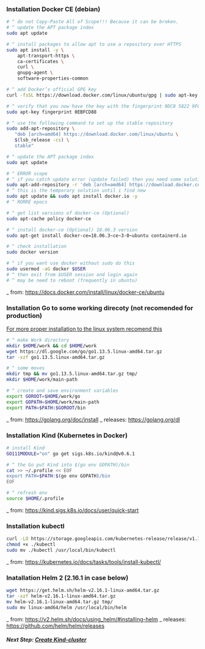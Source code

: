 ### Installation Docker CE (debian)
~~~sh
# ^ do not Copy-Paste All of Scope!!! Because it can be broken.
# ^ update the APT package index
sudo apt update

# ^ install packages to allow apt to use a repository over HTTPS
sudo apt install -y \
    apt-transport-https \
    ca-certificates \
    curl \
    gnupg-agent \
    software-properties-common

# ^ add Docker’s official GPG key
curl -fsSL https://download.docker.com/linux/ubuntu/gpg | sudo apt-key add -

# ^ verify that you now have the key with the fingerprint 9DC8 5822 9FC7 DD38 854A E2D8 8D81 803C 0EBF CD88
sudo apt-key fingerprint 0EBFCD88

# ^ use the following command to set up the stable repository
sudo add-apt-repository \
   "deb [arch=amd64] https://download.docker.com/linux/ubuntu \
   $(lsb_release -cs) \
   stable"

# ^ update the APT package index
sudo apt update

# ^ ERROR scope
# ^ if you catch update error (update failed) then you need some solution (will be edit)
sudo apt-add-repository -r 'deb [arch=amd64] https://download.docker.com/linux/ubuntu $(lsb_release -cs) stable'
# ^ this is the temporary solution until i find new
sudo apt update && sudo apt install docker.io -y
# ^ RORRE epocs

# ^ get list versions of docker-ce (Optional)
sudo apt-cache policy docker-ce

# ^ install docker-ce (Optional) 18.06.3 version
sudo apt-get install docker-ce=18.06.3~ce~3-0~ubuntu containerd.io

# ^ check installation
sudo docker version

# ^ if you want use docker without sudo do this
sudo usermod -aG docker $USER
# ^ then exit from $USER session and login again
# ^ may be need to reboot (frequently in ubuntu)
~~~
_ from: https://docs.docker.com/install/linux/docker-ce/ubuntu

### Installation Go to some working direcoty (not recomended for production)
[For more proper installation to the linux system recomend this ](https://github.com/motousr77/helm/blob/master/golang-sys.md)
~~~sh
# ^ make Work directory
mkdir $HOME/work && cd $HOME/work
wget https://dl.google.com/go/go1.13.5.linux-amd64.tar.gz
tar -xzf go1.13.5.linux-amd64.tar.gz

# ^ some moves
mkdir tmp && mv go1.13.5.linux-amd64.tar.gz tmp/
mkdir $HOME/work/main-path

# ^ create and save environment variables
export GOROOT=$HOME/work/go
export GOPATH=$HOME/work/main-path
export PATH=$PATH:$GOROOT/bin
~~~
_ from: https://golang.org/doc/install _ releases: https://golang.org/dl

### Installation Kind (Kubernetes in Docker)
~~~sh
# install Kind
GO111MODULE="on" go get sigs.k8s.io/kind@v0.6.1

# ^ the Go put Kind into $(go env GOPATH)/bin
cat >> ~/.profile << EOF
export PATH=$PATH:$(go env GOPATH)/bin
EOF

# ^ refresh env
source $HOME/.profile
~~~
_ from: https://kind.sigs.k8s.io/docs/user/quick-start

### Installation kubectl
~~~sh
curl -LO https://storage.googleapis.com/kubernetes-release/release/v1.16.0/bin/linux/amd64/kubectl
chmod +x ./kubectl
sudo mv ./kubectl /usr/local/bin/kubectl
~~~
_ from: https://kubernetes.io/docs/tasks/tools/install-kubectl/

### Inatallation Helm 2 (2.16.1 in case below)
~~~sh
wget https://get.helm.sh/helm-v2.16.1-linux-amd64.tar.gz
tar -xzf helm-v2.16.1-linux-amd64.tar.gz
mv helm-v2.16.1-linux-amd64.tar.gz tmp/
sudo mv linux-amd64/helm /usr/local/bin/helm
~~~
_ from: https://v2.helm.sh/docs/using_helm/#installing-helm
_ releases: https://github.com/helm/helm/releases

##### Next Step: [Create Kind-cluster](https://github.com/motousr77/helm/blob/master/gkh-inst.md)
